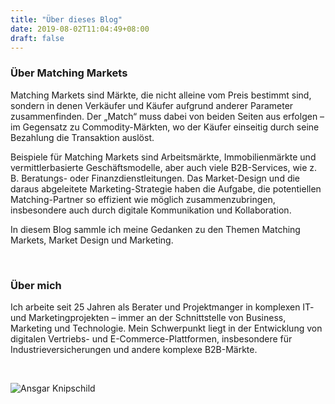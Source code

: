 ```yaml
---
title: "Über dieses Blog"
date: 2019-08-02T11:04:49+08:00
draft: false
---
```



### Über Matching Markets

Matching Markets sind Märkte, die nicht alleine vom Preis bestimmt sind, sondern in denen Verkäufer und Käufer aufgrund anderer Parameter zusammenfinden. Der „Match“ muss dabei von beiden Seiten aus erfolgen – im Gegensatz zu Commodity-Märkten, wo der Käufer einseitig durch seine Bezahlung die Transaktion auslöst. 

Beispiele für Matching Markets sind Arbeitsmärkte, Immobilienmärkte und vermittlerbasierte Geschäftsmodelle, aber auch viele 
 B2B-Services, wie z. B. Beratungs- oder Finanzdienstleitungen. Das Market-Design und die daraus abgeleitete Marketing-Strategie haben die Aufgabe, die potentiellen Matching-Partner so effizient wie möglich zusammenzubringen, insbesondere auch durch digitale Kommunikation und Kollaboration.

In diesem Blog sammle ich meine Gedanken zu den Themen Matching Markets, Market Design und Marketing. 

&nbsp;

### Über mich

Ich arbeite seit 25 Jahren als Berater und Projektmanger in komplexen IT- und Marketingprojekten – immer an der Schnittstelle von Business, Marketing und Technologie. Mein Schwerpunkt liegt in der Entwicklung von digitalen Vertriebs- und E-Commerce-Plattformen, insbesondere für Industrieversicherungen und andere komplexe B2B-Märkte. 

&nbsp;


![Ansgar Knipschild](/images/aknip-dither3.png)


